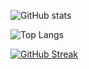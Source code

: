 ![GitHub stats](https://github-readme-stats-ten-gilt.vercel.app/api?username=mike-fmh&count_private=true&theme=dark&show_icons=true)

![Top Langs](https://github-readme-stats-ten-gilt.vercel.app/api/top-langs/?username=mike-fmh&theme=dark)

[![GitHub Streak](https://streak-stats.demolab.com?user=mike-fmh&theme=git-dark&border_radius=5&date_format=j%20M%5B%20Y%5D&mode=weekly&border=DD2727&ring=D8DD23)](https://git.io/streak-stats)
